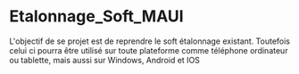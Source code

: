 # Etalonnage_Soft_MAUI
L'objectif de se projet est de reprendre le soft étalonnage existant. Toutefois celui ci pourra être utilisé sur toute plateforme comme téléphone ordinateur ou tablette, mais aussi sur Windows, Android et IOS
